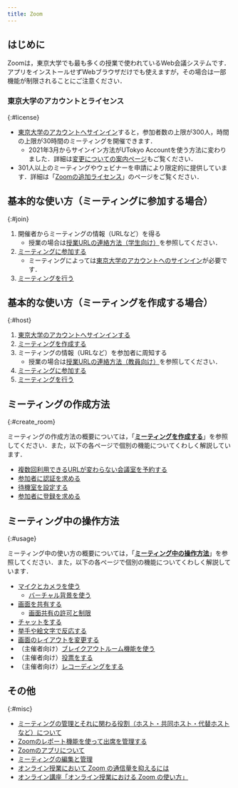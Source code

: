 ```yaml
---
title: Zoom
---
```


## はじめに

Zoomは，東京大学でも最も多くの授業で使われているWeb会議システムです．アプリをインストールせずWebブラウザだけでも使えますが，その場合は一部機能が制限されることにご注意ください．

### 東京大学のアカウントとライセンス
{:#license}

- [東京大学のアカウントへサインイン](signin/)すると，参加者数の上限が300人，時間の上限が30時間のミーティングを開催できます．
    - 2021年3月からサインイン方法がUTokyo Accountを使う方法に変わりました．詳細は[変更についての案内ページ](/change2021s/)もご覧ください．
- 301人以上のミーティングやウェビナーを申請により限定的に提供しています．詳細は「[Zoomの追加ライセンス](license)」のページをご覧ください．

## 基本的な使い方（ミーティングに参加する場合）
{:#join}

1. 開催者からミーティングの情報（URLなど）を得る
    - 授業の場合は[授業URLの連絡方法（学生向け）](/oc/url)を参照してください．
1. [ミーティングに参加する](join/)
    - ミーティングによっては[東京大学のアカウントへのサインイン](signin/)が必要です．
1. [ミーティングを行う](usage/)

## 基本的な使い方（ミーティングを作成する場合）
{:#host}

1. [東京大学のアカウントへサインインする](signin/)
1. [ミーティングを作成する](create_room/)
1. ミーティングの情報（URLなど）を参加者に周知する
    - 授業の場合は[授業URLの連絡方法（教員向け）](/faculty_members/url)を参照してください．
1. [ミーティングに参加する](join/)
1. [ミーティングを行う](usage/)

## ミーティングの作成方法
{:#create_room}

ミーティングの作成方法の概要については，「**[ミーティングを作成する](create_room/)**」を参照してください．また，以下の各ページで個別の機能についてくわしく解説しています．

- [複数回利用できるURLが変わらない会議室を予約する](create_room/date_and_time/)
- [参加者に認証を求める](create_room/auth/)
- [待機室を設定する](create_room/waiting_room/)
- [参加者に登録を求める](create_room/registration/)
<!-- - [代替ホストを設定する](create_room/alternative_host/) -->

## ミーティング中の操作方法
{:#usage}

ミーティング中の使い方の概要については，「**[ミーティング中の操作方法](usage/)**」を参照してください．また，以下の各ページで個別の機能についてくわしく解説しています．

- [マイクとカメラを使う](usage/mic_cam/)
    - [バーチャル背景を使う](usage/mic_cam/virtual_background/)
- [画面を共有する](usage/screen_sharing/)
    - [画面共有の許可と制限](usage/screen_sharing/security/)
- [チャットをする](usage/chat/)
- [挙手や絵文字で反応する](usage/reaction/)
- [画面のレイアウトを変更する](usage/layout/)
- （主催者向け）[ブレイクアウトルーム機能を使う](usage/breakout/)
- （主催者向け）[投票をする](usage/poll/)
- （主催者向け）[レコーディングをする](usage/recording/)

## その他
{:#misc}

- [ミーティングの管理とそれに関わる役割（ホスト・共同ホスト・代替ホストなど）について](misc/management_roles/)
- [Zoomのレポート機能を使って出席を管理する](misc/report/)
- [Zoomのアプリについて](misc/app/)
- [ミーティングの編集と管理](misc/edit_meeting/)
- [オンライン授業において Zoom の通信量を抑えるには](/articles/zoom-data-traffic)
- [オンライン講座「オンライン授業における Zoom の使い方」](/events/2021-03-25/)

